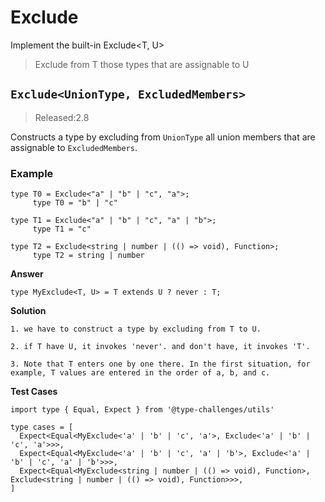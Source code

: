 # Exclude

Implement the built-in Exclude<T, U>

> Exclude from T those types that are assignable to U
> 

## `Exclude<UnionType, ExcludedMembers>`

> Released:2.8
> 

Constructs a type by excluding from `UnionType` all union members that are assignable to `ExcludedMembers`.

### Example

```tsx
type T0 = Exclude<"a" | "b" | "c", "a">;
     type T0 = "b" | "c"

type T1 = Exclude<"a" | "b" | "c", "a" | "b">;
     type T1 = "c"

type T2 = Exclude<string | number | (() => void), Function>;
     type T2 = string | number
```

**Answer**

```tsx
type MyExclude<T, U> = T extends U ? never : T;
```

**Solution**

```tsx
1. we have to construct a type by excluding from T to U.

2. if T have U, it invokes 'never'. and don't have, it invokes 'T'.

3. Note that T enters one by one there. In the first situation, for example, T values are entered in the order of a, b, and c.
```

**Test Cases**

```tsx
import type { Equal, Expect } from '@type-challenges/utils'

type cases = [
  Expect<Equal<MyExclude<'a' | 'b' | 'c', 'a'>, Exclude<'a' | 'b' | 'c', 'a'>>>,
  Expect<Equal<MyExclude<'a' | 'b' | 'c', 'a' | 'b'>, Exclude<'a' | 'b' | 'c', 'a' | 'b'>>>,
  Expect<Equal<MyExclude<string | number | (() => void), Function>, Exclude<string | number | (() => void), Function>>>,
]
```

